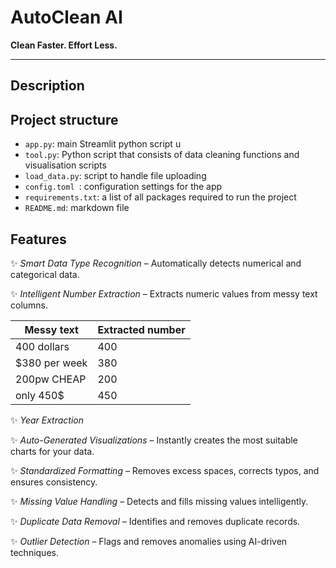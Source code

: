# **AutoClean AI**
**Clean Faster. Effort Less.**

---

## **Description**

## **Project structure**
- `app.py`: main Streamlit python script u
- `tool.py`: Python script that consists of data cleaning functions and visualisation scripts
- `load_data.py`: script to handle file uploading
- `config.toml `: configuration settings for the app 
- `requirements.txt`: a list of all packages required to run the project
- `README.md`: markdown file

## **Features** 
✨ *Smart Data Type Recognition* – Automatically detects numerical and categorical data.

✨ *Intelligent Number Extraction* – Extracts numeric values from messy text columns.
<div align="center">
  
| Messy text    | Extracted number |  
|--------------|-----------------|  
| 400 dollars  | 400             |  
| $380 per week | 380            |  
| 200pw CHEAP  | 200             |  
| only 450$    | 450             | 
  
</div>

✨ *Year Extraction*

✨ *Auto-Generated Visualizations* – Instantly creates the most suitable charts for your data.

✨ *Standardized Formatting* – Removes excess spaces, corrects typos, and ensures consistency.

✨ *Missing Value Handling* – Detects and fills missing values intelligently.

✨ *Duplicate Data Removal* – Identifies and removes duplicate records.

✨ *Outlier Detection* – Flags and removes anomalies using AI-driven techniques.
